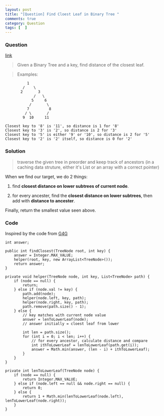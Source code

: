 ```yaml
---
layout: post
title: "[Question] Find Cloest Leaf in Binary Tree "
comments: true
category: Question
tags: [  ]
---
```


### Question

[link](www.geeksforgeeks.org/find-closest-leaf-binary-tree/index.html)

> Given a Binary Tree and a key, find distance of the closest leaf.

> Examples:

              1
            /    \    
           2       3
                 /   \  
                5     6   
               /       \
              7         8
             / \       /
            9  10     11
            
    Closest key to '8' is '11', so distance is 1 for '8'
    Closest key to '3' is '2', so distance is 2 for '3'
    Closest key to '5' is either '9' or '10', so distance is 2 for '5'
    Closest key to '2' is '2' itself, so distance is 0 for '2' 

### Solution

> traverse the given tree in preorder and keep track of ancestors (in a caching data struture, either it's List or an array with a correct pointer)

When we find our target, we do 2 things: 

1. find __closest distance on lower subtrees of current node__.

1. for every ancester, find the __closest distance on lower subtrees__, then add with __distance to ancester__. 

Finally, return the smallest value seen above. 

### Code

Inspired by the code from [G4G](www.geeksforgeeks.org/find-closest-leaf-binary-tree/index.html)

	int answer;

	public int findClosest(TreeNode root, int key) {
		answer = Integer.MAX_VALUE;
		helper(root, key, new ArrayList<TreeNode>());
		return answer;
	}

	private void helper(TreeNode node, int key, List<TreeNode> path) {
		if (node == null) {
			return;
		} else if (node.val != key) {
			path.add(node);
			helper(node.left, key, path);
			helper(node.right, key, path);
			path.remove(path.size() - 1);
		} else {
			// key matches with current node value
			answer = lenToLowerLeaf(node);
			// answer initially = cloest leaf from lower

			int len = path.size();
			for (int i = 0; i < len; i++) {
				// for every ancestor, calculate distance and compare
				int ithToLowerLeaf = lenToLowerLeaf(path.get(i));
				answer = Math.min(answer, (len - i) + ithToLowerLeaf);
			}
		}
	}

	private int lenToLowerLeaf(TreeNode node) {
		if (node == null) {
			return Integer.MAX_VALUE;
		} else if (node.left == null && node.right == null) {
			return 0;
		} else {
			return 1 + Math.min(lenToLowerLeaf(node.left), lenToLowerLeaf(node.right));
		}
	}
